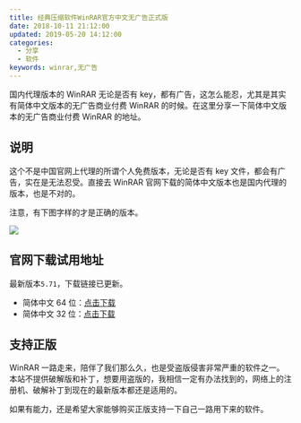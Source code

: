 ```yaml
---
title: 经典压缩软件WinRAR官方中文无广告正式版
date: 2018-10-11 21:12:00
updated: 2019-05-20 14:12:00
categories:
  - 分享
  - 软件
keywords: winrar,无广告
---
```


国内代理版本的 WinRAR 无论是否有 key，都有广告，这怎么能忍，尤其是其实有简体中文版本的无广告商业付费 WinRAR 的时候。在这里分享一下简体中文版本的无广告商业付费 WinRAR 的地址。

<!--more-->

## 说明

这个不是中国官网上代理的所谓个人免费版本，无论是否有 key 文件，都会有广告，实在是无法忍受。直接去 WinRAR 官网下载的简体中文版本也是国内代理的版本，也是不对的。

注意，有下图字样的才是正确的版本。

![](https://img.iszy.cc/20190318221343.png)

## 官网下载试用地址

最新版本`5.71`，下载链接已更新。

- 简体中文 64 位：[点击下载](https://www.win-rar.com/fileadmin/winrar-versions/sc20190509/wrr/winrar-x64-571sc.exe)
- 简体中文 32 位：[点击下载](https://www.win-rar.com/fileadmin/winrar-versions/sc20190509/wrr/wrar571sc.exe)

## 支持正版

WinRAR 一路走来，陪伴了我们那么久，也是受盗版侵害非常严重的软件之一。本站不提供破解版和补丁，想要用盗版的，我相信一定有办法找到的，网络上的注册机、破解补丁到现在的最新版本都还是适用的。

如果有能力，还是希望大家能够购买正版支持一下自己一路用下来的软件。
